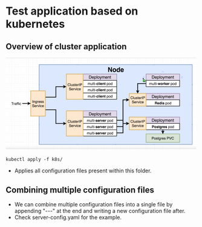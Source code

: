 # Test application based on kubernetes

## Overview of cluster application

![Workflow Diagram](https://github.com/MuzammilM/Docker-Kubernetes-Overview/blob/master/Kubernetes/k8s/Workflow.PNG)

`kubectl apply -f k8s/`

* Applies all configuration files present within this folder.

## Combining multiple configuration files
* We can combine multiple configuration files into a single file by appending "---" at the end and writing a new configuration file after.
* Check server-config.yaml for the example.
